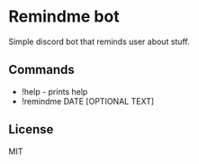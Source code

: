 # Remindme bot
Simple discord bot that reminds user about stuff.

## Commands
- !help - prints help
- !remindme DATE [OPTIONAL TEXT]

## License

MIT
